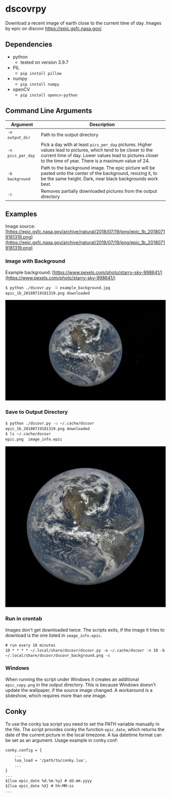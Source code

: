 # dscovrpy
Download a recent image of earth close to the current time of day. Images by epic on discovr https://epic.gsfc.nasa.gov/.

## Dependencies

- python
    - tested on version 3.9.7
- PIL
    - `pip install pillow`
- numpy
    - `pip install numpy`
- openCV
    - `pip install opencv-python` 

## Command Line Arguments

Argument | Description
--- | ---
`-o output_dir` | Path to the output directory
`-n pics_per_day` | Pick a day with at least `pics_per_day` pictures. Higher values lead to pictures, which tend to be closer to the current time of day. Lower values lead to pictures closer to the time of year. There is a maximum value of 24.
`-b background` | Path to the background image. The epic picture will be pasted onto the center of the background, resizing it, to be the same height. Dark, near black backgrounds work best.
`-c ` | Removes partially downloaded pictures from the output directory

## Examples

Image source: [https://epic.gsfc.nasa.gov/archive/natural/2018/07/19/png/epic_1b_20180719181319.png](https://epic.gsfc.nasa.gov/archive/natural/2018/07/19/png/epic_1b_20180719181319.png)

### Image with Background

Example background: [https://www.pexels.com/photo/starry-sky-998641/](https://www.pexels.com/photo/starry-sky-998641/)

``` bash
$ python ./dscovr.py -b example_background.jpg
epic_1b_20180719181319.png downloaded
``` 

![Epic with background](example_epic_background.png)

### Save to Output Directory

``` bash
$ python ./dscovr.py -o ~/.cache/dscovr
epic_1b_20180719181319.png downloaded
$ ls ~/.cache/dscovr
epic.png  image_info.epic
```

![Epic](example_epic.png)

### Run in crontab

Images don't get downloaded twice. The scripts exits, if the image it tries to download is the one listed in `image_info.epic`.

```
# run every 10 minutes
10 * * * * ~/.local/share/dscovr/dscovr.py -o ~/.cache/dscovr -n 10 -b ~/.local/share/dscovr/dscovr_background.png -c
```

### Windows

When running the script under Windows it creates an additional `epic_copy.png` in the output directory. This is because Windows doesn't update the wallpaper, if the source image changed. A workaround is a slideshow, which requires more than one image.

## Conky

To use the conky lua script you need to set the PATH variable manually in the file. The script provides conky the function `epic_date`, which returns the date of the current picture in the local timezone. A lua datetime format can be set as an argument. Usage example in conky.conf:

```
conky.config = {
    ...
    lua_load = '/path/to/conky.lua',
    ...
}
...
${lua epic_date %d.%m.%y} # dd.mm.yyyy
${lua epic_date %X} # hh:MM:ss
...
```
